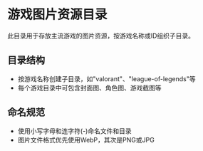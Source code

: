 # 游戏图片资源目录

此目录用于存放主流游戏的图片资源，按游戏名称或ID组织子目录。

## 目录结构
- 按游戏名称创建子目录，如"valorant"、"league-of-legends"等
- 每个游戏目录中可包含封面图、角色图、游戏截图等

## 命名规范
- 使用小写字母和连字符(-)命名文件和目录
- 图片文件格式优先使用WebP，其次是PNG或JPG
